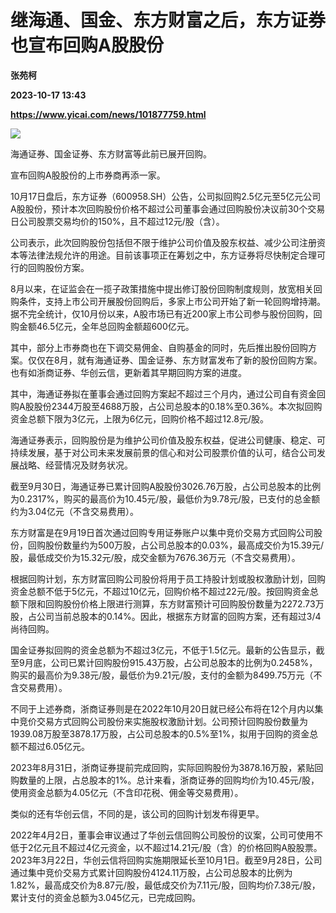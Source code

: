 # 继海通、国金、东方财富之后，东方证券也宣布回购A股股份
**张苑柯**

**2023-10-17 13:43**

**https://www.yicai.com/news/101877759.html**

![](https://imgcdn.yicai.com/uppics/slides/2023/10/a11ecb4f40bca97ddd65e630c74c5149.jpg)

海通证券、国金证券、东方财富等此前已展开回购。

宣布回购A股股份的上市券商再添一家。

10月17日盘后，东方证券（600958.SH）公告，公司拟回购2.5亿元至5亿元公司A股股份，预计本次回购股份价格不超过公司董事会通过回购股份决议前30个交易日公司股票交易均价的150%，且不超过12元/股（含）。

公司表示，此次回购股份包括但不限于维护公司价值及股东权益、减少公司注册资本等法律法规允许的用途。目前该事项正在筹划之中，东方证券将尽快制定合理可行的回购股份方案。

8月以来，在证监会在一揽子政策措施中提出修订股份回购制度规则，放宽相关回购条件，支持上市公司开展股份回购后，多家上市公司开始了新一轮回购增持潮。据不完全统计，仅10月份以来，A股市场已有近200家上市公司参与股份回购，回购金额46.5亿元，全年总回购金额超600亿元。

其中，部分上市券商也在下调交易佣金、自购基金的同时，先后推出股份回购方案。仅仅在8月，就有海通证券、国金证券、东方财富发布了新的股份回购方案。也有如浙商证券、华创云信，更新着其早期回购方案的进度。

其中，海通证券拟在董事会通过回购方案起不超过三个月内，通过公司自有资金回购A股股份2344万股至4688万股，占公司总股本的0.18%至0.36%。本次拟回购资金总额下限为3亿元，上限为6亿元，回购价格不超过12.8元/股。

海通证券表示，回购股份是为维护公司价值及股东权益，促进公司健康、稳定、可持续发展，基于对公司未来发展前景的信心和对公司股票价值的认可，结合公司发展战略、经营情况及财务状况。

截至9月30日，海通证券已累计回购A股股份3026.76万股，占公司总股本的比例为0.2317%，购买的最高价为10.45元/股，最低价为9.78元/股，已支付的总金额约为3.04亿元（不含交易费用）。

东方财富是在9月19日首次通过回购专用证券账户以集中竞价交易方式回购公司股份，回购股份数量约为500万股，占公司总股本的0.03%，最高成交价为15.39元/股，最低成交价为15.32元/股，成交金额为7676.36万元（不含交易费用）。

根据回购计划，东方财富回购公司股份将用于员工持股计划或股权激励计划，回购资金总额不低于5亿元，不超过10亿元，回购价格不超过22元/股。按回购资金总额下限和回购股份价格上限进行测算，东方财富预计可回购股份数量为2272.73万股，占公司当前总股本的0.14%。因此，根据东方财富的回购方案，还有超过3/4尚待回购。

国金证券拟回购的资金总额为不超过3亿元，不低于1.5亿元。最新的公告显示，截至9月底，公司已累计回购股份915.43万股，占公司总股本的比例为0.2458%，购买的最高价为9.38元/股，最低价为9.21元/股，支付的金额为8499.75万元（不含交易费用）。

不同于上述券商，浙商证券则是在2022年10月20日就已经公布将在12个月内以集中竞价交易方式回购公司股份来实施股权激励计划。公司预计回购股份数量为1939.08万股至3878.17万股，占公司总股本的0.5%至1%，拟用于回购的资金总额不超过6.05亿元。

2023年8月31日，浙商证券提前完成回购，实际回购股份为3878.16万股，紧贴回购数量的上限，占总股本的1%。总计来看，浙商证券的回购均价为10.45元/股，使用资金总额为4.05亿元（不含印花税、佣金等交易费用）。

类似的还有华创云信，不同的是，该公司的回购计划发布得更早。

2022年4月2日，董事会审议通过了华创云信回购公司股份的议案，公司可使用不低于2亿元且不超过4亿元资金，以不超过14.21元/股（含）的价格回购A股股票。2023年3月22日，华创云信将回购实施期限延长至10月1日。截至9月28日，公司通过集中竞价交易方式累计回购股份4124.11万股，占公司总股本的比例为1.82%，最高成交价为8.87元/股，最低成交价为7.11元/股，回购均价7.38元/股，累计支付的资金总额为3.045亿元，已完成回购。